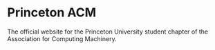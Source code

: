 # Princeton ACM

The official website for the Princeton University student chapter of the Association for Computing Machinery.